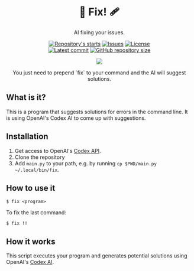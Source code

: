 <h1 align="center">🤖 Fix! 🩹</h1>

<p align="center">
    AI fixing your issues.
</p>

<p align="center">
    <a href="https://github.com/tom-doerr/fix/stargazers"
        ><img
            src="https://img.shields.io/github/stars/tom-doerr/fix?colorA=2c2837&style=for-the-badge&logo=starship style=flat-square"
            alt="Repository's starts"
    /></a>
    <a href="https://github.com/tom-doerr/fix/issues"
        ><img
            src="https://img.shields.io/github/issues-raw/tom-doerr/fix?colorA=2c2837&style=for-the-badge&logo=starship style=flat-square"
            alt="Issues"
    /></a>
    <a href="https://github.com/tom-doerr/fix/blob/main/LICENSE"
        ><img
            src="https://img.shields.io/github/license/tom-doerr/fix?colorA=2c2837&style=for-the-badge&logo=starship style=flat-square"
            alt="License"
    /><br />
    <a href="https://github.com/tom-doerr/fix/commits/main"
		><img
			src="https://img.shields.io/github/last-commit/tom-doerr/fix/main?colorA=2c2837&style=for-the-badge&logo=starship style=flat-square"
			alt="Latest commit"
    /></a>
    <a href="https://github.com/tom-doerr/fix"
        ><img
            src="https://img.shields.io/github/repo-size/tom-doerr/fix?colorA=2c2837&style=for-the-badge&logo=starship style=flat-square"
            alt="GitHub repository size"
    /></a>
</p>

<p align="center">
    <img src='https://github.com/tom-doerr/bins/raw/main/fix/all.gif'>
    <p align="center">
        You just need to prepend `fix` to your command and the AI will suggest solutions.
    </p>
</p>


## What is it?

This is a program that suggests solutions for errors in the command line. It is using OpenAI's Codex AI to come up with suggestions.


## Installation

1. Get access to OpenAI's [Codex API](https://openai.com/blog/openai-codex/).
2. Clone the repository
3. Add `main.py` to your path, e.g. by running `cp $PWD/main.py ~/.local/bin/fix`.


## How to use it
```
$ fix <program>
```
To fix the last command:
```
$ fix !!
```


## How it works

This script executes your program and generates potential solutions using OpenAI's [Codex AI](https://openai.com/blog/openai-codex/).
